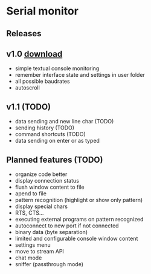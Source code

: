 # Serial monitor

## Releases
## v1.0 [download](https://github.com/jokam85/serialmonitor/releases/download/v1.0/serialmonitor.jar)
* simple textual console monitoring
* remember interface state and settings in user folder
* all possible baudrates
* autoscroll

## v1.1 (TODO)
* data sending and new line char (TODO)
* sending history (TODO)
* command shortcuts (TODO)
* data sending on enter or as typed

## Planned features (TODO)
* organize code better
* display connection status
* flush window content to file
* apend to file
* pattern recognition (highlight or show only pattern)
* display special chars
* RTS, CTS...
* executing external programs on pattern recognized
* autoconnect to new port if not connected
* binary data (byte separation)
* limited and configurable console window content
* settings menu
* move to stream API
* chat mode
* sniffer (passthrough mode)
